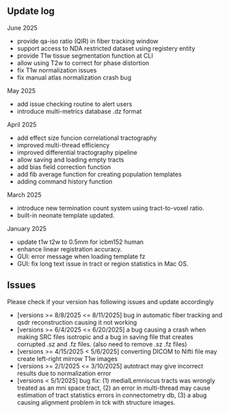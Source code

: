
## Update log 

June 2025

- provide qa-iso ratio (QIR) in fiber tracking window
- support access to NDA restricted dataset using registery entity
- provide T1w tissue segmentation function at CLI
- allow using T2w to correct for phase distortion
- fix T1w normalization issues
- fix manual atlas normalization crash bug

May 2025

- add issue checking routine to alert users
- introduce multi-metrics database .dz format

April 2025

- add effect size funcion correlational tractography
- improved multi-thread efficiency
- improved differential tractography pipeline
- allow saving and loading empty tracts
- add bias field correction function
- add fib average function for creating population templates
- adding command history function

March 2025
- introduce new termination count system using tract-to-voxel ratio.
- built-in neonate template updated.

January 2025

- update t1w t2w to 0.5mm for icbm152 human
- enhance linear registration accuracy. 
- GUI: error message when loading template fz
- GUI: fix long text issue in tract or region statistics in Mac OS.

## Issues

Please check if your version has following issues and update accordingly

- [versions >= 8/8/2025 <= 8/11/2025] bug in automatic fiber tracking and qsdr reconstruction causing it not working
- [versions >= 6/4/2025 <= 6/20/2025] a bug causing a crash when making SRC files isotropic and a bug in saving file that creates corrupted .sz and .fz files. (also need to remove .sz .fz files)
- [versions >= 4/15/2025 < 5/6/2025] converting DICOM to Nifti file may create left-right mirrow T1w images
- [versions >= 2/1/2025 <= 3/10/2025] autotract may give incorrect results due to normalization error
- [versions < 5/1/2025] bug fix: (1) medialLemniscus tracts was wrongly treated as an mni space tract, (2) an error in multi-thread may cause estimation of tract statistics errors in connectometry db, (3) a abug causing alignment problem in tck with structure images. 
